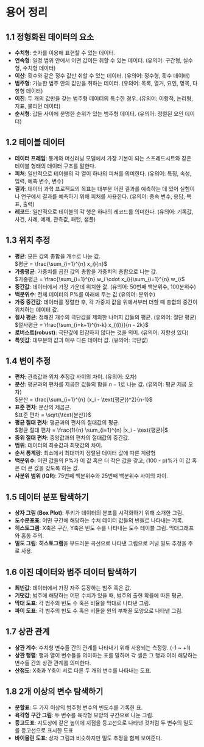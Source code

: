 # 용어 정리

## 1.1 정형화된 데이터의 요소
- **수치형**: 숫자를 이용해 표현할 수 있는 데이터.
- **연속형**: 일정 범위 안에서 어떤 값이든 취할 수 있는 데이터. (유의어: 구간형, 실수형, 수치형 데이터)
- **이산**: 횟수와 같은 정수 값만 취할 수 있는 데이터. (유의어: 정수형, 횟수 데이터)
- **범주형**: 가능한 범주 안의 값만을 취하는 데이터. (유의어: 목록, 열거, 요인, 명목, 다항형 데이터)
- **이진**: 두 개의 값만을 갖는 범주형 데이터의 특수한 경우. (유의어: 이항적, 논리형, 지표, 불리언 데이터)
- **순서형**: 값들 사이에 분명한 순위가 있는 범주형 데이터. (유의어: 정렬된 요인 데이터)

## 1.2 테이블 데이터
- **데이터 프레임**: 통계와 머신러닝 모델에서 가장 기본이 되는 스프레드시트와 같은 테이블 형태의 데이터 구조를 말한다.
- **피처**: 일반적으로 테이블의 각 열이 하나의 피처를 의미한다. (유의어: 특징, 속성, 입력, 예측 변수, 변수)
- **결과**: 데이터 과학 프로젝트의 목표는 대부분 어떤 결과를 예측하는 데 있어 실험이나 연구에서 결과를 예측하기 위해 피처를 사용한다. (유의어: 종속 변수, 응답, 목표, 출력)
- **레코드**: 일반적으로 테이블의 각 행은 하나의 레코드를 의미한다. (유의어: 기록값, 사건, 사례, 예제, 관측값, 패턴, 샘플)

## 1.3 위치 추정
- **평균**: 모든 값의 총합을 개수로 나눈 값.  
  $평균 = \frac{\sum_{i=1}^{n} x_i}{n}$
- **가중평균**: 가중치를 곱한 값의 총합을 가중치의 총합으로 나눈 값.  
  $가중평균 = \frac{\sum_{i=1}^{n} w_i \cdot x_i}{\sum_{i=1}^{n} w_i}$
- **중간값**: 데이터에서 가장 가운데 위치한 값. (유의어: 50번째 백분위수, 100분위수)
- **백분위수**: 전체 데이터의 P%를 아래에 두는 값 (유의어: 분위수)
- **가중 중간값**: 데이터를 정렬한 후, 각 가중치 값을 위에서부터 더할 때 총합의 중간이 위치하는 데이터 값.
- **절사 평균**: 정해진 개수의 극단값을 제외한 나머지 값들의 평균. (유의어: 절단 평균)  
  $절사평균 = \frac{\sum_{i=k+1}^{n-k} x_{(i)}}{n - 2k}$
- **로버스트(robust)**: 극단값에 민감하지 않다는 것을 의미. (유의어: 저항성 있다)
- **특잇값**: 대부분의 값과 매우 다른 데이터 값. (유의어: 극단값)

## 1.4 변이 추정
- **편차**: 관측값과 위치 추정값 사이의 차이. (유의어: 오차)
- **분산**: 평균과의 편차를 제곱한 값들의 합을 $n-1$로 나눈 값. (유의어: 평균 제곱 오차)  
  $분산 = \frac{\sum_{i=1}^{n} (x_i - \text{평균})^2}{n-1}$
- **표준 편차**: 분산의 제곱근.  
  $표준 편차 = \sqrt{\text{분산}}$
- **평균 절대 편차**: 평균과의 편차의 절대값의 평균.  
  $평균 절대 편차 = \frac{1}{n} \sum_{i=1}^{n} |x_i - \text{평균}|$
- **중위 절대 편차**: 중앙값과의 편차의 절대값의 중간값.
- **범위**: 데이터의 최솟값과 최댓값의 차이.
- **순서 통계랑**: 최소에서 최대까지 정렬된 데이터 값에 따른 계량형
- **백분위수**: 어떤 값들의 P%가 이 값 혹은 더 작은 값을 갖고, (100 - p)%가 이 값 혹은 더 큰 값을 갖도록 하는 값.
- **사분위 범위 (IQR)**: 75번째 백분위수와 25번째 백분위수 사이의 차이.

## 1.5 데이터 분포 탐색하기
- **상자 그림 (Box Plot)**: 투키가 데이터의 분포를 시각화하기 위해 소개한 그림.
- **도수분포표**: 어떤 구간에 해당하는 수치 데이터 값들의 빈돌르 나타내는 기록.
- **히스토그램**: X축은 구간, Y축은 빈도 수를 나타내는 도수 테이블 그림. 막대그래프와 홍동 주의.
- **밀도 그림**: **히스토그램**을 부드러운 곡선으로 나타낸 그림으로 커널 밀도 추정을 주로 사용.

## 1.6 이진 데이터와 범주 데이터 탐색하기
- **최빈값**: 데이터에서 가장 자주 등장하는 범주 혹은 값.
- **기댓값**: 범주에 해당하는 어떤 수치가 있을 때, 범주의 출현 확률에 따른 평균.
- **막대 도표**: 각 범주의 빈도 수 혹은 비율을 막대로 나타낸 그림.
- **파이 도표**: 각 범주의 빈도 수 혹은 비율을 원의 부채꼴 모양으로 나타낸 그림.

## 1.7 상관 관계
- **상관 계수**: 수치형 변수들 간의 관계를 나타내기 위해 사용되는 측정량. (-1 ~ +1)
- **상관 행렬**: 행과 열이 변수들을 의미하는 표를 말하며 각 셀은 그 행과 여러 해당하는 변수들 간의 상관 관계를 의미한다.
- **산점도**: X축과 Y축이 서로 다른 두 개의 변수를 나타내는 도표.

## 1.8 2개 이상의 변수 탐색하기
- **분할표**: 두 가지 이상의 범주형 변수의 빈도수를 기록한 표.
- **육각형 구간 그림**: 두 변수를 육각형 모양의 구간으로 나눈 그림.
- **등고도표**: 지도상에 같은 높이에 지점을 등고선으로 나타낸 것처럼 두 변수의 밀도를 등고선으로 표시한 도표
- **바이올린 도표**: 상자 그림과 비슷하지만 밀도 추정을 함께 보여준다.
